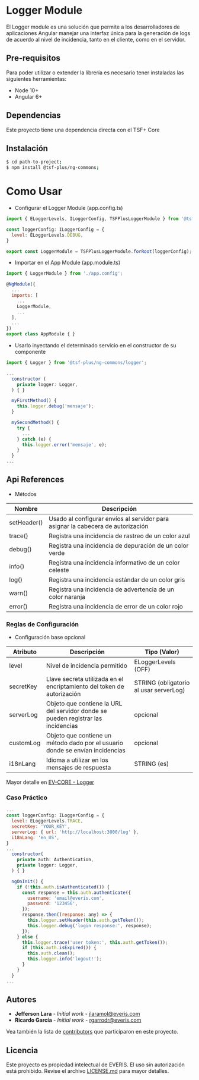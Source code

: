 # Logger Module

El Logger module es una solución que permite a los desarrolladores de aplicaciones Angular manejar una interfaz única para la generación de logs de acuerdo al nivel de incidencia, tanto en el cliente, como en el servidor.


## Pre-requisitos
Para poder utilizar o extender la librería es necesario tener instaladas las siguientes herramientas:
* Node 10+
* Angular 6+


## Dependencias
Este proyecto tiene una dependencia directa con el TSF+ Core


## Instalación
```bash
$ cd path-to-project;
$ npm install @tsf-plus/ng-commons;
```


# Como Usar

* Configurar el Logger Module (app.config.ts)

````javascript
import { ELoggerLevels, ILoggerConfig, TSFPlusLoggerModule } from '@tsf-plus/ng-commons/logger';

const loggerConfig: ILoggerConfig = {
  level: ELoggerLevels.DEBUG,
}

export const LoggerModule = TSFPlusLoggerModule.forRoot(loggerConfig);
````

* Importar en el App Module (app.module.ts)

````javascript
import { LoggerModule } from './app.config';

@NgModule({
  ...
  imports: [
    ...
    LoggerModule,
    ...
  ],
  ...
})
export class AppModule { }
````

* Usarlo inyectando el determinado servicio en el constructor de su componente

````javascript
import { Logger } from '@tsf-plus/ng-commons/logger';

...
  constructor (
    private logger: Logger,
  ) { }

  myFirstMethod() {
    this.logger.debug('mensaje');
  }

  mySecondMethod() {
    try {
      ...
    } catch (e) {
      this.logger.error('mensaje', e);
    }
  }
...
````


## Api References

* Métodos

| Nombre | Descripción |
|--------|-------------|
| setHeader() | Usado al configurar envíos al servidor para asignar la cabecera de autorización |
| trace() | Registra una incidencia de rastreo de un color azul |
| debug() | Registra una incidencia de depuración de un color verde |
| info() | Registra una incidencia informativo de un color celeste |
| log() | Registra una incidencia estándar de un color gris |
| warn() | Registra una incidencia de advertencia de un color naranja |
| error() | Registra una incidencia de error de un color rojo |

### Reglas de Configuración

* Configuración base opcional

| Atributo | Descripción | Tipo (Valor) |
|----------|-------------|--------------|
| level | Nivel de incidencia permitido | ELoggerLevels (OFF) |
| secretKey | Llave secreta utilizada en el encriptamiento del token de autorización | STRING (obligatorio al usar serverLog) |
| serverLog | Objeto que contiene la URL del servidor donde se pueden registrar las incidencias | opcional |
| customLog | Objeto que contiene un método dado por el usuario donde se envían incidencias  | opcional |
| i18nLang | Idioma a utilizar en los mensajes de respuesta | STRING (es) |

Mayor detalle en [EV-CORE - Logger](https://steps.everis.com/git/EVEFRONT/ev-core/blob/develop/src/logger/README.md)

### Caso Práctico

````javascript
...
const loggerConfig: ILoggerConfig = {
  level: ELoggerLevels.TRACE,
  secretKey: 'YOUR_KEY',
  serverLog: { url: 'http://localhost:3000/log' },
  i18nLang: 'en_US',
}
...
  constructor(
    private auth: Authentication,
    private logger: Logger,
  ) { }

  ngOnInit() {
    if (!this.auth.isAuthenticated()) {
      const response = this.auth.authenticate({
        username: 'email@everis.com',
        password: '123456',
      });
      response.then((response: any) => {
        this.logger.setHeader(this.auth.getToken());
        this.logger.debug('login response:', response);
      });
    } else {
      this.logger.trace('user token:', this.auth.getToken());
      if (this.auth.isExpired()) {
        this.auth.clean();
        this.logger.info('logout!');
      }
    }
  }
...
````


## Autores

* **Jefferson Lara** - *Initial work* - [jlaramol@everis.com](jlaramol@everis.com)
* **Ricardo García** - *Initial work* - [rgarrodr@everis.com](rgarrodr@everis.com)

Vea también la lista de [contributors]() que participaron en este proyecto.


## Licencia
Este proyecto es propiedad intelectual de EVERIS. El uso sin autorización está prohibido. Revise el archivo [LICENSE.md]() para mayor detalles.
